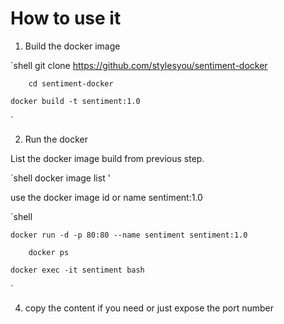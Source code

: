 # How to use it 

1. Build the docker image

 `shell
        git clone https://github.com/stylesyou/sentiment-docker

        cd sentiment-docker

	docker build -t sentiment:1.0
 `

2. Run the docker

  List the docker image build from previous step.

  `shell  docker image list '

  use the docker image id or name sentiment:1.0

  `shell 

	docker run -d -p 80:80 --name sentiment sentiment:1.0

        docker ps 

	docker exec -it sentiment bash
 `

4. copy the content if you need or just expose the port number


